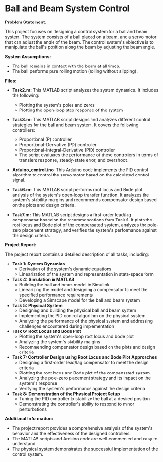 # Ball and Beam System Control

**Problem Statement:**

This project focuses on designing a control system for a ball and beam system. The system consists of a ball placed on a beam, and a servo motor that can adjust the angle of the beam. The control system's objective is to manipulate the ball's position along the beam by adjusting the beam angle.

**System Assumptions:**

* The ball remains in contact with the beam at all times.
* The ball performs pure rolling motion (rolling without slipping).

**Files:**

* **Task2.m:** This MATLAB script analyzes the system dynamics. It includes the following:
    - Plotting the system's poles and zeros
    - Plotting the open-loop step response of the system

* **Task3.m:** This MATLAB script designs and analyzes different control strategies for the ball and beam system. It covers the following controllers:
    - Proportional (P) controller
    - Proportional-Derivative (PD) controller
    - Proportional-Integral-Derivative (PID) controller
    - The script evaluates the performance of these controllers in terms of transient response, steady-state error, and overshoot.

* **Arduino_control.ino:** This Arduino code implements the PID control algorithm to control the servo motor based on the calculated control signal.

* **Task6.m:** This MATLAB script performs root locus and Bode plot analysis of the system's open-loop transfer function. It analyzes the system's stability margins and recommends compensator design based on the plots and design criteria.

* **Task7.m:** This MATLAB script designs a first-order lead/lag compensator based on the recommendations from Task 6. It plots the root locus and Bode plot of the compensated system, analyzes the pole-zero placement strategy, and verifies the system's performance against the design criteria.

**Project Report:**

The project report contains a detailed description of all tasks, including:

* **Task 1: System Dynamics**
    - Derivation of the system's dynamic equations
    - Linearization of the system and representation in state-space form
* **Task 4: Simulation in MATLAB**
    - Building the ball and beam model in Simulink
    - Linearizing the model and designing a compensator to meet the specified performance requirements
    - Developing a Simscape model for the ball and beam system
* **Task 5: Physical System**
    - Designing and building the physical ball and beam system
    - Implementing the PID control algorithm on the physical system
    - Analyzing the performance of the physical system and addressing challenges encountered during implementation
* **Task 6: Root Locus and Bode Plot**
    - Plotting the system's open-loop root locus and bode plot
    - Analyzing the system's stability margins
    - Recommending compensator design based on the plots and design criteria
* **Task 7: Controller Design using Root Locus and Bode Plot Approaches**
    - Designing a first-order lead/lag compensator to meet the design criteria
    - Plotting the root locus and Bode plot of the compensated system
    - Analyzing the pole-zero placement strategy and its impact on the system's response
    - Verifying the system's performance against the design criteria
* **Task 8: Demonstration of the Physical Project Setup**
    - Tuning the PID controller to stabilize the ball at a desired position
    - Demonstrating the controller's ability to respond to minor perturbations

**Additional Information:**

* The project report provides a comprehensive analysis of the system's behavior and the effectiveness of the designed controllers.
* The MATLAB scripts and Arduino code are well-commented and easy to understand.
* The physical system demonstrates the successful implementation of the control system.
